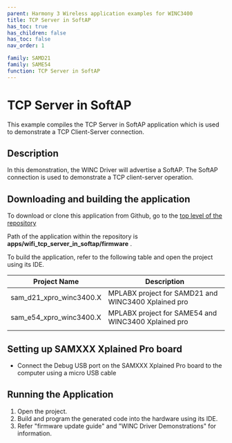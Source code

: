 ```yaml
---
parent: Harmony 3 Wireless application examples for WINC3400
title: TCP Server in SoftAP
has_toc: true
has_children: false
has_toc: false
nav_order: 1

family: SAMD21
family: SAME54
function: TCP Server in SoftAP
---
```


# TCP Server in SoftAP

This example compiles the TCP Server in SoftAP application which is used to demonstrate a TCP Client-Server connection.

## Description

In this demonstration, the WINC Driver will advertise a SoftAP. The SoftAP connection is used to demonstrate a TCP client-server operation.

## Downloading and building the application

To download or clone this application from Github, go to the [top level of the repository](https://github.com/Microchip-MPLAB-Harmony/wireless_apps_winc3400)


Path of the application within the repository is **apps/wifi_tcp_server_in_softap/firmware** .

To build the application, refer to the following table and open the project using its IDE.

| Project Name      | Description                                    |
| ----------------- | ---------------------------------------------- |
| sam_d21_xpro_winc3400.X | MPLABX project for SAMD21 and WINC3400 Xplained pro |
| sam_e54_xpro_winc3400.X | MPLABX project for SAME54 and WINC3400 Xplained pro |
|||

## Setting up SAMXXX Xplained Pro board

- Connect the Debug USB port on the SAMXXX Xplained Pro board to the computer using a micro USB cable

## Running the Application

1. Open the project.
2. Build and program the generated code into the hardware using its IDE.
3. Refer "firmware update guide" and "WINC Driver Demonstrations" for information.
